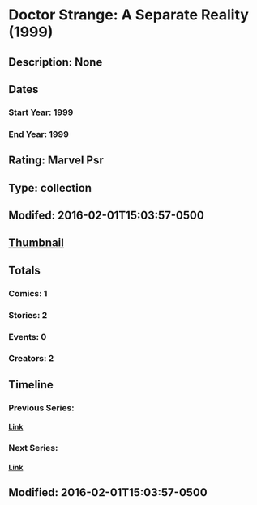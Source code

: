 # Doctor Strange: A Separate Reality (1999)
## Description: None
## Dates
### Start Year: 1999
### End Year: 1999
## Rating: Marvel Psr
## Type: collection
## Modifed: 2016-02-01T15:03:57-0500
## [Thumbnail](http://i.annihil.us/u/prod/marvel/i/mg/8/b0/4bc66a4240b5c.jpg)
## Totals
### Comics: 1
### Stories: 2
### Events: 0
### Creators: 2
## Timeline
### Previous Series: 
#### [Link]()
### Next Series: 
#### [Link]()
## Modified: 2016-02-01T15:03:57-0500